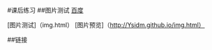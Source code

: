 #课后练习
##图片测试
<a href="https://www.baidu.com/" target="_blank">百度</a>

[图片测试]（img.html） [图片预览]（http://Ysidm.github.io/img.html）

##链接  
